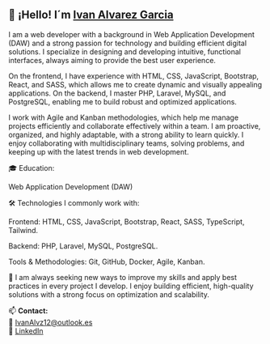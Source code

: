## 👋 ¡Hello! I´m [**Ivan Alvarez Garcia**](https://portafolio-tau-five-86.vercel.app/)

I am a web developer with a background in Web Application Development (DAW) and a strong passion for technology and building efficient digital solutions. I specialize in designing and developing intuitive, functional interfaces, always aiming to provide the best user experience.

On the frontend, I have experience with HTML, CSS, JavaScript, Bootstrap, React, and SASS, which allows me to create dynamic and visually appealing applications. On the backend, I master PHP, Laravel, MySQL, and PostgreSQL, enabling me to build robust and optimized applications.

I work with Agile and Kanban methodologies, which help me manage projects efficiently and collaborate effectively within a team. I am proactive, organized, and highly adaptable, with a strong ability to learn quickly. I enjoy collaborating with multidisciplinary teams, solving problems, and keeping up with the latest trends in web development.

🎓 Education:

Web Application Development (DAW)

🛠️ Technologies I commonly work with:

Frontend: HTML, CSS, JavaScript, Bootstrap, React, SASS, TypeScript, Tailwind.

Backend: PHP, Laravel, MySQL, PostgreSQL.

Tools & Methodologies: Git, GitHub, Docker, Agile, Kanban.

🚀 I am always seeking new ways to improve my skills and apply best practices in every project I develop. I enjoy building efficient, high-quality solutions with a strong focus on optimization and scalability.

📫 **Contact:**  
📧 IvanAlvz12@outlook.es  
🔗 [LinkedIn](https://www.linkedin.com/in/ivan-alvarez-garcia2/)
